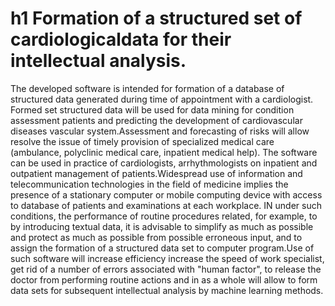 # h1 Formation of a structured set of cardiologicaldata for their intellectual analysis.
The developed software is intended for
formation of a database of structured data generated during
time of appointment with a cardiologist. Formed set
structured data will be used for
data mining for condition assessment
patients and predicting the development of cardiovascular diseases
vascular system.Assessment and forecasting of risks will allow
resolve the issue of timely provision of specialized
medical care (ambulance,
polyclinic medical care, inpatient medical
help). The software can be used in
practice of cardiologists, arrhythmologists on inpatient and
outpatient management of patients.Widespread use of information and telecommunication
technologies in the field of medicine implies the presence of a stationary
computer or mobile computing device with access to
database of patients and examinations at each workplace. IN
under such conditions, the performance of routine procedures related, for example, to
by introducing textual data, it is advisable to simplify as much as possible and
protect as much as possible from possible erroneous input, and
to assign the formation of a structured data set to
computer program.Use of such software
will increase efficiency increase the speed of work
specialist, get rid of a number of errors associated with "human
factor", to release the doctor from performing routine actions and in
as a whole will allow to form data sets for subsequent
intellectual analysis by machine learning methods.
